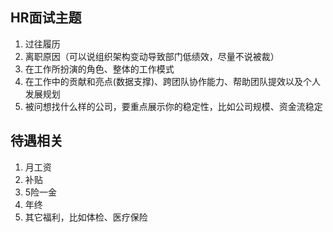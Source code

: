 ## HR面试主题
1. 过往履历
2. 离职原因（可以说组织架构变动导致部门低绩效，尽量不说被裁）
3. 在工作所扮演的角色、整体的工作模式
4. 在工作中的贡献和亮点(数据支撑)、跨团队协作能力、帮助团队提效以及个人发展规划
5. 被问想找什么样的公司，要重点展示你的稳定性，比如公司规模、资金流稳定

## 待遇相关
1. 月工资
2. 补贴
3. 5险一金
4. 年终
5. 其它福利，比如体检、医疗保险